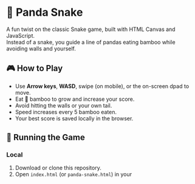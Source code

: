 # 🐼 Panda Snake

A fun twist on the classic Snake game, built with HTML Canvas and JavaScript.  
Instead of a snake, you guide a line of pandas eating bamboo while avoiding walls and yourself.

## 🎮 How to Play
- Use **Arrow keys**, **WASD**, swipe (on mobile), or the on-screen dpad to move.
- Eat 🎍 bamboo to grow and increase your score.
- Avoid hitting the walls or your own tail.
- Speed increases every 5 bamboo eaten.
- Your best score is saved locally in the browser.

## 🚀 Running the Game
### Local
1. Download or clone this repository.
2. Open `index.html` (or `panda-snake.html`) in your
